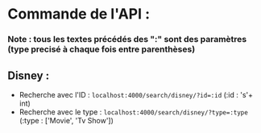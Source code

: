 # Commande de l'API :
### Note : tous les textes précédés des ":" sont des paramètres (type precisé à chaque fois entre parenthèses)
## Disney : 
* Recherche avec l'ID : `localhost:4000/search/disney/?id=:id` (:id : 's'+ int)
* Recherche avec le type : `localhost:4000/search/disney/?type=:type` (:type : ['Movie', 'Tv Show'])